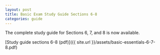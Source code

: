 ```yaml
---
layout: post
title: Basic Exam Study Guide Sections 6-8
categories: guide
---
```


The complete study guide for Sections 6, 7, and 8 is now available.

[Study guide sections 6-8 (pdf)]({{ site.url }}/assets/basic-essentials-6-7-8.pdf)
